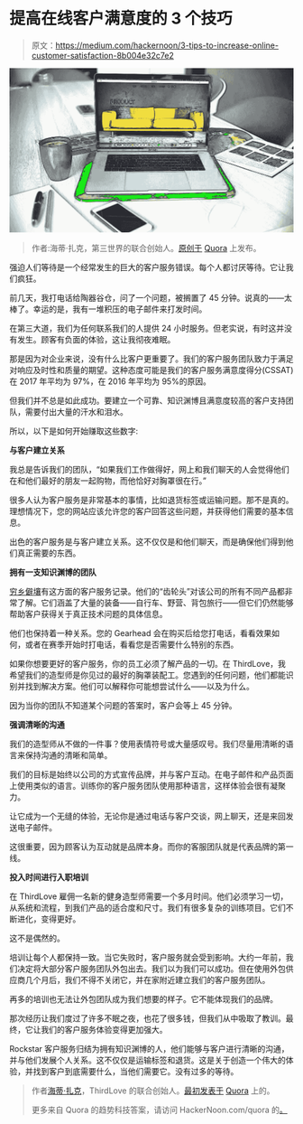 # 提高在线客户满意度的 3 个技巧

> 原文：<https://medium.com/hackernoon/3-tips-to-increase-online-customer-satisfaction-8b004e32c7e2>

![](img/1a8df57e89b08e0a781dc795abf51481.png)

> 作者:海蒂·扎克，第三世界的联合创始人。[原创于](https://www.quora.com/How-can-we-increase-customer-satisfaction-and-customer-loyalty-to-an-online-shopping-store/answer/Heidi-Zak) [Quora](http://quora.com?ref=hackernoon) 上发布。

强迫人们等待是一个经常发生的巨大的客户服务错误。每个人都讨厌等待。它让我们疯狂。

前几天，我打电话给陶器谷仓，问了一个问题，被搁置了 45 分钟。说真的——太棒了。幸运的是，我有一堆积压的电子邮件来打发时间。

在第三大道，我们为任何联系我们的人提供 24 小时服务。但老实说，有时这并没有发生。顾客有负面的体验，这让我彻夜难眠。

那是因为对企业来说，没有什么比客户更重要了。我们的客户服务团队致力于满足对响应及时性和质量的期望。这种态度可能是我们的客户服务满意度得分(CSSAT)在 2017 年平均为 97%，在 2016 年平均为 95%的原因。

但我们并不总是如此成功。要建立一个可靠、知识渊博且满意度较高的客户支持团队，需要付出大量的汗水和泪水。

所以，以下是如何开始赚取这些数字:

**与客户建立关系**

我总是告诉我们的团队，“如果我们工作做得好，网上和我们聊天的人会觉得他们在和他们最好的朋友一起购物，而他恰好对胸罩很在行。”

很多人认为客户服务是非常基本的事情，比如退货标签或运输问题。那不是真的。理想情况下，您的网站应该允许您的客户回答这些问题，并获得他们需要的基本信息。

出色的客户服务是与客户建立关系。这不仅仅是和他们聊天，而是确保他们得到他们真正需要的东西。

**拥有一支知识渊博的团队**

[穷乡僻壤](https://www.backcountry.com/)有这方面的客户服务记录。他们的“齿轮头”对该公司的所有不同产品都非常了解。它们涵盖了大量的装备——自行车、野营、背包旅行——但它们仍然能够帮助客户获得关于真正技术问题的具体信息。

他们也保持着一种关系。您的 Gearhead 会在购买后给您打电话，看看效果如何，或者在赛季开始时打电话，看看您是否需要什么特别的东西。

如果你想要更好的客户服务，你的员工必须了解产品的一切。在 ThirdLove，我希望我们的造型师是你见过的最好的胸罩装配工。您遇到的任何问题，他们都能识别并找到解决方案。他们可以解释你可能想尝试什么——以及为什么。

因为当你的团队不知道某个问题的答案时，客户会等上 45 分钟。

**强调清晰的沟通**

我们的造型师从不做的一件事？使用表情符号或大量感叹号。我们尽量用清晰的语言来保持沟通的清晰和简单。

我们的目标是始终以公司的方式宣传品牌，并与客户互动。在电子邮件和产品页面上使用类似的语言。训练你的客户服务团队使用那种语言，这样体验会很有凝聚力。

让它成为一个无缝的体验，无论你是通过电话与客户交谈，网上聊天，还是来回发送电子邮件。

这很重要，因为顾客认为互动就是品牌本身。而你的客服团队就是代表品牌的第一线。

**投入时间进行入职培训**

在 ThirdLove 雇佣一名新的健身造型师需要一个多月时间。他们必须学习一切，从系统和流程，到我们产品的适合度和尺寸。我们有很多复杂的训练项目。它们不断进化，变得更好。

这不是偶然的。

培训让每个人都保持一致。当它失败时，客户服务就会受到影响。大约一年前，我们决定将大部分客户服务团队外包出去。我们以为我们可以成功。但在使用外包供应商几个月后，我们不得不关闭它，并在家附近建立我们的客户服务团队。

再多的培训也无法让外包团队成为我们想要的样子。它不能体现我们的品牌。

那次经历让我们度过了许多不眠之夜，也花了很多钱，但我们从中吸取了教训。最终，它让我们的客户服务体验变得更加强大。

Rockstar 客户服务归结为拥有知识渊博的人，他们能够与客户进行清晰的沟通，并与他们发展个人关系。这不仅仅是运输标签和退货。这是关于创造一个伟大的体验，并找到客户到底需要什么，当他们需要它。没有过多的等待。

> 作者[海蒂·扎克](https://www.quora.com/profile/Heidi-Zak)，ThirdLove 的联合创始人。[最初发表于](https://www.quora.com/How-can-we-increase-customer-satisfaction-and-customer-loyalty-to-an-online-shopping-store/answer/Heidi-Zak) [Quora](http://quora.com?ref=hackernoon) 上的。
> 
> 更多来自 Quora 的趋势科技答案，请访问 HackerNoon.com/quora 的[。](https://hackernoon.com/quora/home)